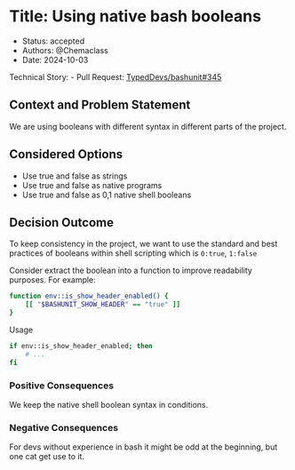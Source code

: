 # Title: Using native bash booleans

* Status: accepted
* Authors: @Chemaclass
* Date: 2024-10-03

Technical Story:
    - Pull Request: [TypedDevs/bashunit#345](https://github.com/TypedDevs/bashunit/pull/345#discussion_r1782226289)

## Context and Problem Statement

We are using booleans with different syntax in different parts of the project.

## Considered Options

* Use true and false as strings
* Use true and false as native programs
* Use true and false as 0,1 native shell booleans

## Decision Outcome

To keep consistency in the project, we want to use the standard and best practices of booleans
within shell scripting which is `0:true`, `1:false`

Consider extract the boolean into a function to improve readability purposes. For example:
```bash
function env::is_show_header_enabled() {
    [[ "$BASHUNIT_SHOW_HEADER" == "true" ]]
}
```
Usage
```bash
if env::is_show_header_enabled; then
    # ...
fi
```

### Positive Consequences

We keep the native shell boolean syntax in conditions.

### Negative Consequences

For devs without experience in bash it might be odd at the beginning, but one cat get use to it.
